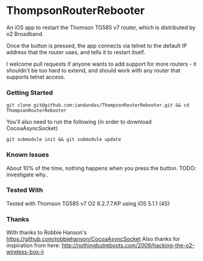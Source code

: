 ThompsonRouterRebooter
======================

An iOS app to restart the Thomson TG585 v7 router, which is distributed by o2 Broadband.

Once the button is pressed, the app connects via telnet to the default IP address that the router uses, and tells it to restart itself.

I welcome pull requests if anyone wants to add support for more routers - it shouldn't be too hard to extend, and should work with any router that supports telnet access.


### Getting Started

`git clone git@github.com:iandundas/ThompsonRouterRebooter.git && cd ThompsonRouterRebooter`

You'll also need to run the following (in order to download CocoaAsyncSocket)

`git submodule init && git submodule update`

### Known Issues
About 10% of the time, nothing happens when you press the button. TODO: investigate why..

### Tested With

Tested with Thomson TG585 v7 O2 8.2.7.7.KP using iOS 5.1.1 (4S)

### Thanks
With thanks to Robbie Hanson's https://github.com/robbiehanson/CocoaAsyncSocket 
Also thanks for inspiration from here: http://nothingbutreboots.com/2009/hacking-the-o2-wireless-box-ii